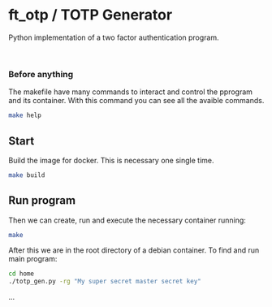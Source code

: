 # ft_otp / TOTP Generator

Python implementation of a two factor authentication program.

<br>

### Before anything

The makefile have many commands to interact and control the pprogram and its container.
With this command you can see all the avaible commands.

````bash
make help
````

## Start
Build the image for docker. This is necessary one single time.

````bash
make build
````



## Run program

Then we can create, run and execute the necessary container running:

````bash
make
````

After this we are in the root directory of a debian container. To find and run 
main program:

````bash
cd home
./totp_gen.py -rg "My super secret master secret key"
````

...

